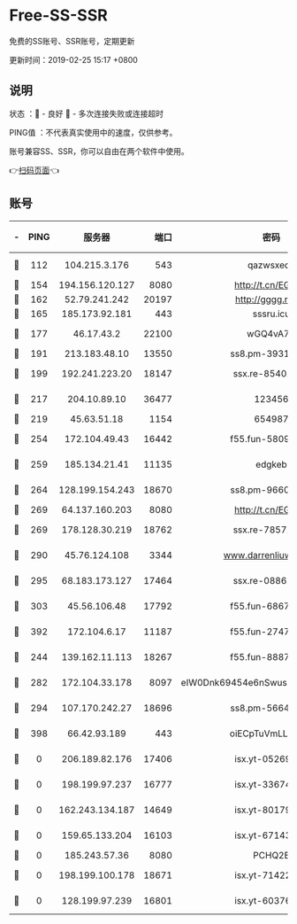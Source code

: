 # Free-SS-SSR

免费的SS账号、SSR账号，定期更新

更新时间：2019-02-25 15:17 +0800

## 说明

状态     ：🙂 - 良好 🙁 - 多次连接失败或连接超时

PING值   ：不代表真实使用中的速度，仅供参考。

账号兼容SS、SSR，你可以自由在两个软件中使用。

👉[扫码页面](https://liesauer.github.io/free-ss-ssr.github.io/)👈

## 账号

|-|PING|服务器|端口|密码|加密方式|区域|
|:----:|:----:|:-----:|-----:|:----:|:----:|:----:|
|🙂|112|104.215.3.176|543|qazwsxedc|aes-256-gcm|JP|
|🙂|154|194.156.120.127|8080|http://t.cn/EGJIyrl|rc4-md5|RU|
|🙂|162|52.79.241.242|20197|http://gggg.rocks|chacha20|KR|
|🙂|165|185.173.92.181|443|sssru.icu|rc4-md5|RU|
|🙂|177|46.17.43.2|22100|wGQ4vA7D|aes-256-gcm|RU|
|🙂|191|213.183.48.10|13550|ss8.pm-39311595|rc4-md5|RU|
|🙂|199|192.241.223.20|18147|ssx.re-85401469|aes-256-cfb|US|
|🙂|217|204.10.89.10|36477|123456|aes-256-cfb|US|
|🙂|219|45.63.51.18|1154|654987|chacha20|US|
|🙂|254|172.104.49.43|16442|f55.fun-58099071|aes-256-cfb|SG|
|🙂|259|185.134.21.41|11135|edgkeb|aes-256-cfb|GB|
|🙂|264|128.199.154.243|18670|ss8.pm-96603281|aes-256-cfb|SG|
|🙂|269|64.137.160.203|8080|http://t.cn/EGJIyrl|rc4-md5|CA|
|🙂|269|178.128.30.219|18762|ssx.re-78571634|aes-256-cfb|SG|
|🙂|290|45.76.124.108|3344|www.darrenliuwei.com|aes-256-cfb|AU|
|🙂|295|68.183.173.127|17464|ssx.re-08861248|aes-256-cfb|US|
|🙂|303|45.56.106.48|17792|f55.fun-68673895|aes-256-cfb|US|
|🙂|392|172.104.6.17|11187|f55.fun-27472862|aes-256-cfb|US|
|🙂|244|139.162.11.113|18267|f55.fun-88872573|aes-256-cfb|SG|
|🙂|282|172.104.33.178|8097|eIW0Dnk69454e6nSwuspv9DmS201tQ0D|aes-256-cfb|SG|
|🙂|294|107.170.242.27|18696|ss8.pm-56642148|aes-256-cfb|US|
|🙂|398|66.42.93.189|443|oiECpTuVmLLxk4Ts|aes-256-cfb|US|
|🙁|0|206.189.82.176|17406|isx.yt-05269215|aes-256-cfb|SG|
|🙁|0|198.199.97.237|16777|isx.yt-33674118|aes-256-cfb|US|
|🙁|0|162.243.134.187|14649|isx.yt-80179113|aes-256-cfb|US|
|🙁|0|159.65.133.204|16103|isx.yt-67143205|aes-256-cfb|SG|
|🙁|0|185.243.57.36|8080|PCHQ2E|rc4-md5|US|
|🙁|0|198.199.100.178|18671|isx.yt-71422331|aes-256-cfb|US|
|🙁|0|128.199.97.239|16801|isx.yt-60376368|aes-256-cfb|SG|
